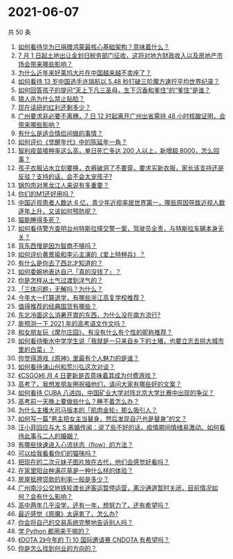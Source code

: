 # 2021-06-07

共 50 条

<!-- BEGIN -->
<!-- 最后更新时间 Mon Jun 07 2021 00:27:14 GMT+0800 (China Standard Time) -->

1. [如何看待华为已捐赠鸿蒙最核心基础架构？意味着什么？](https://www.zhihu.com/question/462892378)
2. [7 月 1
   日起土地出让金划归税务部门征收，这将对地方财政收入以及房地产市场会带来哪些影响？](https://www.zhihu.com/question/463323805)
3. [为什么近年来好莱坞大片在中国越来越不卖座了？](https://www.zhihu.com/question/268982964)
4. [如何看待 13 岁中国选手许瑞航以 5.48
   秒打破三阶魔方速拧平均世界纪录？](https://www.zhihu.com/question/463234557)
5. [如何回答孩子的提问“天上下凡三圣母，生下沉香和爹住”的“爹住”是谁？](https://www.zhihu.com/question/462277776)
6. [狼人杀为什么禁止贴脸？](https://www.zhihu.com/question/462970840)
7. [现在读研的红利还剩多少？](https://www.zhihu.com/question/456374240)
8. [广州要求非必要不离穗，7 日 12 时起离开广州出省需持 48
   小时核酸证明，会带来哪些影响？](https://www.zhihu.com/question/463430613)
9. [有什么是适合情侣间做的事情？](https://www.zhihu.com/question/23415480)
10. [如何评价《觉醒年代》中的陈延年一角？](https://www.zhihu.com/question/447307733)
11. [智利疫苗接种率这么高，单日死亡多达 200 人以上，新增超
    8000，怎么回事？](https://www.zhihu.com/question/463115629)
12. [孩子衣服沾水立刻要换，衣裤破洞了不要穿，要求买新衣服，家长该支持还是反驳？支持的话，会不会太宠孩子?](https://www.zhihu.com/question/459542600)
13. [锅包肉对黑龙江人来说有多重要？](https://www.zhihu.com/question/462784342)
14. [你们的M1还好用吗？](https://www.zhihu.com/question/447835410)
15. [中国近视患者人数达 6
    亿，青少年近视率居世界第一，哪些原因导致近视人数逐年上升，又该如何预防呢？](https://www.zhihu.com/question/463403309)
16. [猫能睡得多死？](https://www.zhihu.com/question/462536806)
17. [如何看待警方查明台州特斯拉撞交警一案，驾驶员全责，与特斯拉车辆本身无关？](https://www.zhihu.com/question/463484326)
18. [背东西慢是因为智商不够吗？](https://www.zhihu.com/question/438891976)
19. [如何评价黄景瑜和李沁主演的《爱上特种兵》？](https://www.zhihu.com/question/462601125)
20. [有什么是你去了西北才知道的？](https://www.zhihu.com/question/403884771)
21. [如何委婉地表达自己「真的没钱了」？](https://www.zhihu.com/question/462984155)
22. [你是怎样从土气过渡到洋气的？](https://www.zhihu.com/question/267705489)
23. [「三体问题」无解吗？为什么？](https://www.zhihu.com/question/30311577)
24. [今年大一打算退学，有哪些浙江高复学校推荐？](https://www.zhihu.com/question/58522765)
25. [值得推荐的经典国货有哪些？](https://www.zhihu.com/question/37389860)
26. [东北冷面这么消暑开胃的东西，为什么没在南方流行?](https://www.zhihu.com/question/462700732)
27. [能预测一下 2021 年的高考语文作文吗？](https://www.zhihu.com/question/451864903)
28. [和女朋友玩《摩尔庄园》，有没有什么有个性的昵称推荐？](https://www.zhihu.com/question/462814720)
29. [如何看待衡水中学学生说「我就是一只来自乡下的土猪，也要立志去拱大城市里的白菜」？](https://www.zhihu.com/question/462345321)
30. [你觉得游戏《原神》里最有个人魅力的是谁？](https://www.zhihu.com/question/462388527)
31. [如何看待谏山创和荒川弘这次对谈？](https://www.zhihu.com/question/463257259)
32. [《CSGO》6 月 4 日更新是否意味着其成为付费游戏？](https://www.zhihu.com/question/463103636)
33. [高考了，我想发朋友圈祝福他们，请问大家有哪些好的文案？](https://www.zhihu.com/question/405298026)
34. [如何看待 CUBA
    八进四，中国矿业大学对阵北京大学比赛中出现的争议？](https://www.zhihu.com/question/463306896)
35. [高考前一天晚上要做些什么？睡不着怎么办？](https://www.zhihu.com/question/458722775)
36. [为什么主播大司马版本的「肌肉金轮」那么吸引人？](https://www.zhihu.com/question/461688762)
37. [如何写一篇“男主把女主当替身，然后发现自己也是替身”的文？](https://www.zhihu.com/question/437395484)
38. [汪小菲回应与大 S
    离婚传闻：说了些不好的话，疫情期间情绪易激动。如何看待此事与二人的婚姻？](https://www.zhihu.com/question/463252497)
39. [有哪些快速进入心流状态（flow）的方法？](https://www.zhihu.com/question/20992764)
40. [可以给我看看你们的猫咪吗？](https://www.zhihu.com/question/462824843)
41. [把现在的二次元妹子图片放在古代，他们会感觉好看吗？](https://www.zhihu.com/question/462903907)
42. [在家里阳台种满花草是一种什么样的体验？](https://www.zhihu.com/question/461296029)
43. [房屋抵押贷款的利率一般是多少？](https://www.zhihu.com/question/387069469)
44. [广州南沙公交地铁轮渡长途客运暂停运营，离沙通道暂时关闭，目前情况如何？会有什么影响？](https://www.zhihu.com/question/463278387)
45. [高中两年几乎没学，还有一年，想努力了，还有希望吗？](https://www.zhihu.com/question/462084525)
46. [最近感觉《原魔》太逼氪了，怎么办?](https://www.zhihu.com/question/463036805)
47. [你会将自己的交易系统完整地告诉别人吗？](https://www.zhihu.com/question/462350634)
48. [学 Python 都用来干嘛的？](https://www.zhihu.com/question/34098079)
49. [《DOTA 2》今年的 Ti 10 国际邀请赛 CNDOTA
    有希望吗？](https://www.zhihu.com/question/459216552)
50. [你是怎么找到创业的方向的？](https://www.zhihu.com/question/25857988)

<!-- END -->
